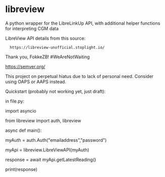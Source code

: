 # libreview
A python wrapper for the LibreLinkUp API, with additional helper functions for interpreting CGM data

LibreView API details from this source:
      
      https://libreview-unofficial.stoplight.io/
    
    
Thank you, FokkeZB! #WeAreNotWaiting

https://semver.org/

This project on perpetual hiatus due to lack of personal need. Consider using OAPS or AAPS instead.

Quickstart (probably not working yet, just draft):

in file.py:

import asyncio

from libreview import auth, libreview

async def main():
  
  myAuth = auth.Auth("emailaddress","password")
  
  myApi = libreview.LibreViewAPI(myAuth)

  response = await myApi.getLatestReading()

  print(response)
